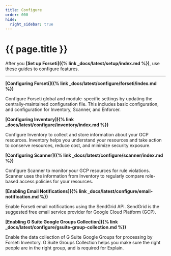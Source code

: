 ```yaml
---
title: Configure
order: 000
hide:
  right_sidebar: true
---
```


# {{ page.title }}

After you **[Set up Forseti]({% link _docs/latest/setup/index.md %})**,
use these guides to configure features.

---

**[Configuring Forseti]({% link _docs/latest/configure/forseti/index.md %})**

Configure Forseti global and module-specific settings by updating the centrally-maintained
configuration file. This includes basic configuration, and configuration for Inventory, Scanner,
and Enforcer.

**[Configuring Inventory]({% link _docs/latest/configure/inventory/index.md %})**

Configure Inventory to collect and store information about your GCP resources. Inventory helps you
understand your resources and take action to conserve resources, reduce cost, and minimize security
exposure.

**[Configuring Scanner]({% link _docs/latest/configure/scanner/index.md %})**

Configure Scanner to monitor your GCP resources for rule violations. Scanner uses the information
from Inventory to regularly compare role-based access policies for your resources.

**[Enabling Email Notifications]({% link _docs/latest/configure/email-notification.md %})**

Enable Forseti email notifications using the SendGrid API. SendGrid is the suggested free email
service provider for Google Cloud Platform (GCP).

**[Enabling G Suite Google Groups Collection]({% link _docs/latest/configure/gsuite-group-collection.md %})**

Enable the data collection of G Suite Google Groups for processing by Forseti Inventory. G Suite
Groups Collection helps you make sure the right people are in the right group, and is required for
Explain.
